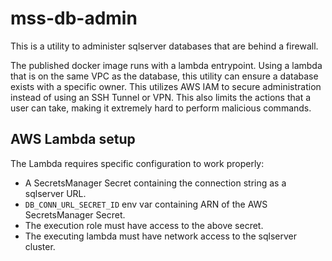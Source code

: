 # mss-db-admin

This is a utility to administer sqlserver databases that are behind a firewall.

The published docker image runs with a lambda entrypoint.
Using a lambda that is on the same VPC as the database, this utility can ensure a database exists with a specific owner.
This utilizes AWS IAM to secure administration instead of using an SSH Tunnel or VPN.
This also limits the actions that a user can take, making it extremely hard to perform malicious commands.

## AWS Lambda setup

The Lambda requires specific configuration to work properly:

- A SecretsManager Secret containing the connection string as a sqlserver URL.
- `DB_CONN_URL_SECRET_ID` env var containing ARN of the AWS SecretsManager Secret.
- The execution role must have access to the above secret.
- The executing lambda must have network access to the sqlserver cluster.

